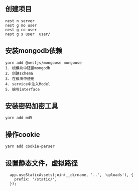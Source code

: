 ## 创建项目
```
nest n server
nest g mo user
nest g co user
nest g s user  user/
```

## 安装mongodb依赖
```
yarn add @nestjs/mongoose mongoose
1. 根模块中链接mongodb
2. 创建schema
3. 在模块中使用
4. service中注入Model
5. 编写interface
```

## 安装密码加密工具
```
yarn add md5
```

## 操作cookie
```
yarn add cookie-parser
```

## 设置静态文件，虚拟路径
```
  app.useStaticAssets(join(__dirname, '..', 'uploads'), {
    prefix: '/static/',
  });
```